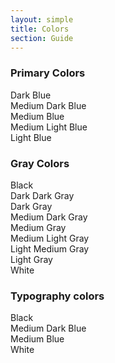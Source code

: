 ```yaml
---
layout: simple
title: Colors
section: Guide
---
```


### Primary Colors
<div class="swatch-with-label">
    <div class="swatch swatch-dark-blue"></div>
    <label>Dark Blue</label>
</div>
<div class="swatch-with-label">
    <div class="swatch swatch-medium-dark-blue"></div>
    <label>Medium Dark Blue</label>
</div>
<div class="swatch-with-label">
    <div class="swatch swatch-medium-blue"></div>
    <label>Medium Blue</label>
</div>
<div class="swatch-with-label">
    <div class="swatch swatch-medium-light-blue"></div>
    <label>Medium Light Blue</label>
</div>
<div class="swatch-with-label">
    <div class="swatch swatch-light-blue"></div>
    <label>Light Blue</label>
</div>

### Gray Colors
<div class="swatch-with-label">
    <div class="swatch swatch-black"></div>
    <label>Black</label>
</div>
<div class="swatch-with-label">
    <div class="swatch swatch-dark-dark-gray"></div>
    <label>Dark Dark Gray</label>
</div>
<div class="swatch-with-label">
    <div class="swatch swatch-dark-gray"></div>
    <label>Dark Gray</label>
</div>
<div class="swatch-with-label">
    <div class="swatch swatch-medium-dark-gray"></div>
    <label>Medium Dark Gray</label>
</div>
<div class="swatch-with-label">
    <div class="swatch swatch-medium-dark-gray"></div>
    <label>Medium Gray</label>
</div>
<div class="swatch-with-label">
    <div class="swatch swatch-medium-light-gray"></div>
    <label>Medium Light Gray</label>
</div>
<div class="swatch-with-label">
    <div class="swatch swatch-light-medium-gray"></div>
    <label>Light Medium Gray</label>
</div>
<div class="swatch-with-label">
    <div class="swatch swatch-light-gray"></div>
    <label>Light Gray</label>
</div>
<div class="swatch-with-label">
    <div class="swatch swatch-white"></div>
    <label>White</label>
</div>

### Typography colors
<div class="swatch-with-label">
    <div class="swatch swatch-text-black"></div>
    <label>Black</label>
</div>
<div class="swatch-with-label">
    <div class="swatch swatch-text-medium-dark-blue"></div>
    <label>Medium Dark Blue</label>
</div>
<div class="swatch-with-label">
    <div class="swatch swatch-text-medium-blue"></div>
    <label>Medium Blue</label>
</div>
<div class="swatch-with-label">
    <div class="swatch swatch-text-white"></div>
    <label>White</label>
</div>
